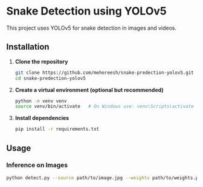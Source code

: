 # Snake Detection using YOLOv5

This project uses YOLOv5 for snake detection in images and videos.

## Installation

1. **Clone the repository**
    ```bash
    git clone https://github.com/mehereesh/snake-predection-yolov5.git
    cd snake-predection-yolov5
    ```

2. **Create a virtual environment (optional but recommended)**
    ```bash
    python -m venv venv
    source venv/bin/activate   # On Windows use: venv\Scripts\activate
    ```

3. **Install dependencies**
    ```bash
    pip install -r requirements.txt
    ```

## Usage

### Inference on Images

```bash
python detect.py --source path/to/image.jpg --weights path/to/weights.pt
